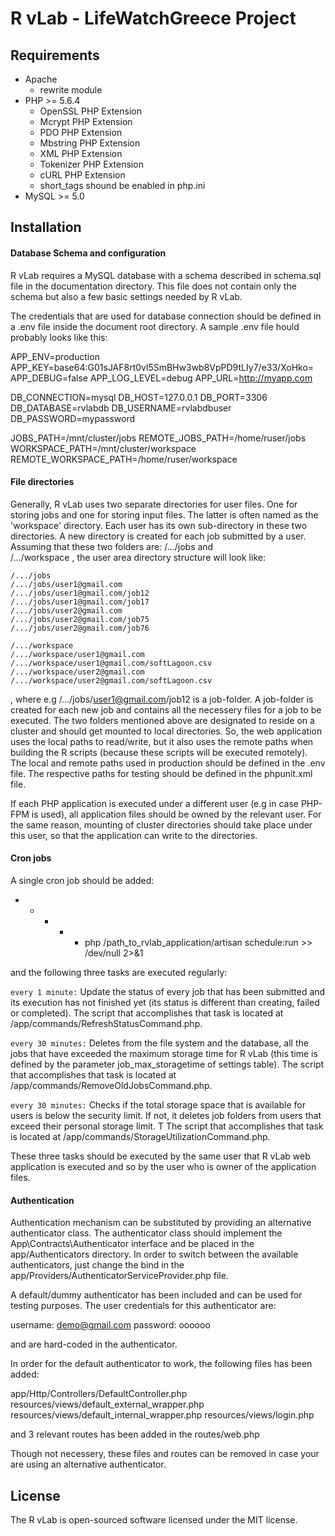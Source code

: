 # R vLab - LifeWatchGreece Project

## Requirements

* Apache 
  * rewrite module
* PHP >= 5.6.4
  * OpenSSL PHP Extension
  * Mcrypt PHP Extension 
  * PDO PHP Extension
  * Mbstring PHP Extension
  * XML PHP Extension
  * Tokenizer PHP Extension 
  * cURL PHP Extension  
  * short_tags shound be enabled in php.ini  
* MySQL >= 5.0

## Installation

#### Database Schema and configuration

R vLab requires a MySQL database with a schema described in schema.sql file in the documentation directory. 
This file does not contain only the schema but also a few basic settings needed by R vLab. 

The credentials that are used for database connection should be defined in a .env file inside the 
document root directory. A sample .env file hould probably looks like this:

APP_ENV=production
APP_KEY=base64:G01sJAF8rt0vl5SmBHw3wb8VpPD9tLIy7/e33/XoHko=
APP_DEBUG=false
APP_LOG_LEVEL=debug
APP_URL=http://myapp.com

DB_CONNECTION=mysql
DB_HOST=127.0.0.1
DB_PORT=3306
DB_DATABASE=rvlabdb
DB_USERNAME=rvlabdbuser
DB_PASSWORD=mypassword

JOBS_PATH=/mnt/cluster/jobs
REMOTE_JOBS_PATH=/home/ruser/jobs
WORKSPACE_PATH=/mnt/cluster/workspace
REMOTE_WORKSPACE_PATH=/home/ruser/workspace

#### File directories

Generally, R vLab uses two separate directories for user files. One for storing jobs and one for storing input files. 
The latter is often named as the 'workspace' directory. Each user has its own sub-directory in these two directories. 
A new directory is created for each job submitted by a user. Assuming that these two folders are:  /.../jobs   and  
/.../workspace , the user area directory structure will look like:

```
/.../jobs
/.../jobs/user1@gmail.com
/.../jobs/user1@gmail.com/job12
/.../jobs/user1@gmail.com/job17
/.../jobs/user2@gmail.com
/.../jobs/user2@gmail.com/job75
/.../jobs/user2@gmail.com/job76

/.../workspace
/.../workspace/user1@gmail.com
/.../workspace/user1@gmail.com/softLagoon.csv
/.../workspace/user2@gmail.com
/.../workspace/user2@gmail.com/softLagoon.csv
```

, where e.g /.../jobs/user1@gmail.com/job12  is a job-folder. A job-folder is created for each new job and contains all the 
necessery files for a job to be executed. The two folders mentioned above are designated to reside on a cluster and should 
get mounted to local directories. So, the web application uses the local paths to read/write, but it also uses the remote 
paths when building the R scripts (because these scripts will be executed remotely). The local and remote paths used in 
production should be defined in the .env file. The respective paths for testing should be defined in the phpunit.xml file.

If each PHP application is executed under a different user (e.g in case PHP-FPM is used), all application files should be 
owned by the relevant user. For the same reason, mounting of cluster directories should take place under this user, so that 
the application can write to the directories.

#### Cron jobs

A single cron job should be added:

* * * * * php /path_to_rvlab_application/artisan schedule:run >> /dev/null 2>&1

and the following three tasks are executed regularly:

`every 1 minute:`  Update the status of every job that has been submitted and its execution has not finished yet (its status is different than creating, failed or completed). The script that accomplishes that task is located at /app/commands/RefreshStatusCommand.php. 

`every 30 minutes:`  Deletes from the file system and the database, all the jobs that have exceeded the  maximum storage time for R vLab (this time is defined by the parameter job_max_storagetime of settings table). The script that accomplishes that task is located at /app/commands/RemoveOldJobsCommand.php. 

`every 30 minutes:` Checks if the total storage space that is available for users is below the security limit. If not, it deletes job folders from users that exceed their personal storage limit. Τ The script that accomplishes that task is located at /app/commands/StorageUtilizationCommand.php. 

These three tasks should be executed by the same user that R vLab web application is executed and so by the user who is owner of the application files.  

#### Authentication

Authentication mechanism can be substituted by providing an alternative authenticator class. The authenticator class should implement the App\Contracts\Authenticator interface and
be placed in the app/Authenticators directory. In order to switch between the available authenticators, just change the bind in the app/Providers/AuthenticatorServiceProvider.php file. 

A default/dummy authenticator has been included and can be used for testing purposes. The user credentials for this authenticator are:

username: demo@gmail.com 
password: oooooo

and are hard-coded in the authenticator.

In order for the default authenticator to work, the following files has been added:

app/Http/Controllers/DefaultController.php
resources/views/default_external_wrapper.php
resources/views/default_internal_wrapper.php
resources/views/login.php

and 3 relevant routes has been added in the routes/web.php

Though not necessery, these files and routes can be removed in case your are
using an alternative authenticator.

## License

The R vLab is open-sourced software licensed under the MIT license.
